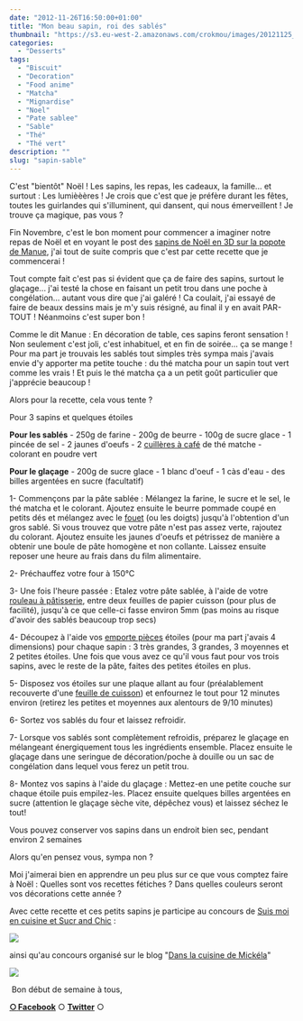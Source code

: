 ```yaml
---
date: "2012-11-26T16:50:00+01:00"
title: "Mon beau sapin, roi des sablés"
thumbnail: "https://s3.eu-west-2.amazonaws.com/crokmou/images/20121125_sapin_noel_sable--s_the_vert_matcha_cine--magraph_2.gif"
categories:
  - "Desserts"
tags:
  - "Biscuit"
  - "Decoration"
  - "Food anime"
  - "Matcha"
  - "Mignardise"
  - "Noel"
  - "Pate sablee"
  - "Sable"
  - "Thé"
  - "Thé vert"
description: ""
slug: "sapin-sable"
---
```


C'est "bientôt" Noël ! Les sapins, les repas, les cadeaux, la famille... et surtout : Les lumièèères ! Je crois que c'est que je préfère durant les fêtes, toutes les guirlandes qui s'illuminent, qui dansent, qui nous émerveillent ! Je trouve ça magique, pas vous ?

Fin Novembre, c'est le bon moment pour commencer a imaginer notre repas de Noël et en voyant le post des [sapins de Noël en 3D sur la popote de Manue](http://www.lapopottedemanue.com/article-petits-sapins-de-noel-en-sables-et-en-3d-deco-de-table-112725412.html), j'ai tout de suite compris que c'est par cette recette que je commencerai !

Tout compte fait c'est pas si évident que ça de faire des sapins, surtout le glaçage... j'ai testé la chose en faisant un petit trou dans une poche à congélation... autant vous dire que j'ai galéré ! Ca coulait, j'ai essayé de faire de beaux dessins mais je m'y suis résigné, au final il y en avait PAR-TOUT ! Néanmoins c'est super bon !

Comme le dit Manue : En décoration de table, ces sapins feront sensation ! Non seulement c'est joli, c'est inhabituel, et en fin de soirée... ça se mange ! Pour ma part je trouvais les sablés tout simples très sympa mais j'avais envie d'y apporter ma petite touche : du thé matcha pour un sapin tout vert comme les vrais ! Et puis le thé matcha ça a un petit goût particulier que j'apprécie beaucoup !

Alors pour la recette, cela vous tente ?

Pour 3 sapins et quelques étoiles

**Pour les sablés** - 250g de farine - 200g de beurre - 100g de sucre glace - 1 pincée de sel - 2 jaunes d'oeufs - 2 [cuillères à café](http://www.rueducommerce.fr/index/cuillere%20a%20cafe) de thé matche - colorant en poudre vert

**Pour le glaçage** - 200g de sucre glace - 1 blanc d'oeuf - 1 càs d'eau - des billes argentées en sucre (facultatif)

1- Commençons par la pâte sablée : Mélangez la farine, le sucre et le sel, le thé matcha et le colorant. Ajoutez ensuite le beurre pommade coupé en petits dés et mélangez avec le [fouet](http://www.rueducommerce.fr/index/ustensile%20Fouet%20inox) (ou les doigts) jusqu'à l'obtention d'un gros sablé. Si vous trouvez que votre pâte n'est pas assez verte, rajoutez du colorant. Ajoutez ensuite les jaunes d'oeufs et pétrissez de manière a obtenir une boule de pâte homogène et non collante. Laissez ensuite reposer une heure au frais dans du film alimentaire.

2- Préchauffez votre four à 150°C

3- Une fois l'heure passée : Etalez votre pâte sablée, à l'aide de votre [rouleau à pâtisserie](http://www.rueducommerce.fr/index/rouleau%20patisserie), entre deux feuilles de papier cuisson (pour plus de facilité), jusqu'à ce que celle-ci fasse environ 5mm (pas moins au risque d'avoir des sablés beaucoup trop secs)

4- Découpez à l'aide vos [emporte pièces](http://www.rueducommerce.fr/m/pl/malid:43774610) étoiles (pour ma part j'avais 4 dimensions) pour chaque sapin : 3 très grandes, 3 grandes, 3 moyennes et 2 petites étoiles. Une fois que vous avez ce qu'il vous faut pour vos trois sapins, avec le reste de la pâte, faites des petites étoiles en plus.

5- Disposez vos étoiles sur une plaque allant au four (préalablement recouverte d'une [feuille de cuisson](http://www.rueducommerce.fr/index/feuille%20de%20cuisson)) et enfournez le tout pour 12 minutes environ (retirez les petites et moyennes aux alentours de 9/10 minutes)

6- Sortez vos sablés du four et laissez refroidir.

7- Lorsque vos sablés sont complètement refroidis, préparez le glaçage en mélangeant énergiquement tous les ingrédients ensemble. Placez ensuite le glaçage dans une seringue de décoration/poche à douille ou un sac de congélation dans lequel vous ferez un petit trou.

8- Montez vos sapins à l'aide du glaçage : Mettez-en une petite couche sur chaque étoile puis empilez-les. Placez ensuite quelques billes argentées en sucre (attention le glaçage sèche vite, dépêchez vous) et laissez séchez le tout!

Vous pouvez conserver vos sapins dans un endroit bien sec, pendant environ 2 semaines

Alors qu'en pensez vous, sympa non ?

Moi j'aimerai bien en apprendre un peu plus sur ce que vous comptez faire à Noël : Quelles sont vos recettes fétiches ? Dans quelles couleurs seront vos décorations cette année ?

Avec cette recette et ces petits sapins je participe au concours de [Suis moi en cuisine et Sucr and Chic](http://suismoiencuisine.canalblog.com/archives/2012/11/07/25368683.html) :

[![](https://s3.eu-west-2.amazonaws.com/crokmou/images/80207099_p-183x3001-183x300.jpg)](http://suismoiencuisine.canalblog.com/archives/2012/11/07/25368683.html)

ainsi qu'au concours organisé sur le blog "[Dans la cuisine de Mickéla](http://danslacuisinedemickela.blogspot.fr/2012/12/les-participations-au-concours-le-pere.html)"

[![](http://3.bp.blogspot.com/-2fkZjpDYYyQ/UK9GQBfPZxI/AAAAAAAAKeU/JysosRwK2A8/s200/santa.jpg)](http://3.bp.blogspot.com/-2fkZjpDYYyQ/UK9GQBfPZxI/AAAAAAAAKeU/JysosRwK2A8/s1600/santa.jpg)

 Bon début de semaine à tous,

[**○<span style="font-size: xx-small; margin: 0px; outline: 0px; padding: 0px;"><span style="font-family: Arial, Helvetica, sans-serif; margin: 0px; outline: 0px; padding: 0px;"> </span></span>Facebook**](https://www.facebook.com/pages/CroKMou/148093255259077) ○ [**Twitter**](https://twitter.com/Crokmou) ○